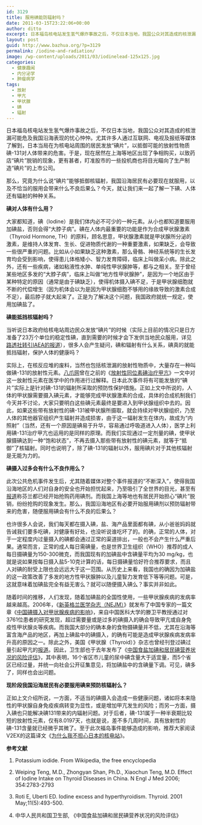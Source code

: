 ```yaml
---
id: 3129
title: 服用碘能防辐射吗？
date: 2011-03-15T23:22:06+00:00
author: ditto
excerpt: 日本福岛核电站发生氢气爆炸事故之后，不仅日本当地，我国公众对其造成的核泄漏可能危及我国沿海表现的忧心忡忡。尤其许多人通过互联网、电视及报纸等媒体了解到，日本当局在为核电站周围的居民发放“碘片”，以抵御可能的放射性物质碘-131对人体带来的危害。于是，现在居然在上海等地区出现了争相购买，以致药店“碘片”脱销的现象。但是，服用碘真的能防辐射么？今天，就让八爪和我们来一起了解一下碘、人体还有辐射的种种关系。
layout: post
guid: http://www.bazhua.org/?p=3129
permalink: /iodine-and-radiation/
image: /wp-content/uploads/2011/03/iodinelead-125x125.jpg
categories:
  - 健康趣闻
  - 内分泌学
  - 肿瘤病学
tags:
  - 放射
  - 甲亢
  - 甲状腺
  - 碘
  - 辐射
---
```

日本福岛核电站发生氢气爆炸事故之后，不仅日本当地，我国公众对其造成的核泄漏可能危及我国沿海表现的忧心忡忡。尤其许多人通过互联网、电视及报纸等媒体了解到，日本当局在为核电站周围的居民发放“碘片”，以抵御可能的放射性物质碘-131对人体带来的危害。于是，现在居然在上海等地区出现了争相购买，以致药店“碘片”脱销的现象，更有甚者，盯准股市的一些投机商也将目光瞄向了生产制造“碘片”的上市公司。

那么，究竟为什么说“碘片”能够抵御核辐射，我国沿海居民有必要现在就服用，以及不恰当的服用会带来什么不良后果么？今天，就让我们来一起了解一下碘、人体还有辐射的种种关系。

**碘对人体有什么用？**

大家都知道，碘（Iodine）是我们体内必不可少的一种元素。从小也都知道要服用加碘盐，否则会得“大脖子病”。碘在人体内最重要的功能是作为合成甲状腺激素（Thyroid Hormone, TH）的原料，顾名思意，甲状腺激素就是甲状腺所分泌的激素，是维持人体发育、生长、促进物质代谢的一种重要激素，如果缺乏，会导致一些很严重的问题。比如从小如果缺乏这种激素，那么骨骼、神经系统等的生长发育均会受到影响，使得患儿体格矮小、智力发育障碍，临床上叫做呆小病。除此之外，还有一些疾病，诸如粘液性水肿、单纯性甲状腺肿等，都与之相关。至于曾经某些地区多发的“大脖子病”，临床上叫做“地方性甲状腺肿”，是因为一个地区由于某种特定的原因（通常是由于碘缺乏），使得机体摄入碘不足，于是甲状腺细胞就不断的代偿增生（因为机体会以为是因为甲状腺细胞不够用的缘故导致的激素合成不足），最后脖子就大起来了。正是为了解决这个问题，我国政府就统一规定，使用加碘盐了。

**碘能抵挡核辐射吗？**

当听说日本政府给核电站周边民众发放“碘片”的时候（实际上目前的情况只是日方准备了23万个单位的稳定性碘，直到需要的时候才会下发供当地民众服用，详见[路透社转引IAEA的报道](http://www.reuters.com/article/2011/03/14/japan-quake-iodine-idUSLDE72D1XF20110314)），很多人会产生疑问，碘和辐射有什么关系，碘真的就能抵挡辐射，保护人体的健康吗？

实际上，在核反应堆的废料，当然也包括核泄漏的放射性物质中，大量存在一种叫做碘-131的放射性元素。[八爪网](http://www.bazhua.org)曾在之前的《[放射性同位素碘治疗甲亢](http://www.bazhua.org/2011/02/radioiodine-therapy-for-hyperthyroidism.html)》一文中对这一放射性元素在医学中的作用进行过解释。日本此次事件将有可能发放的“碘片”实际上是针对碘-131的辐射所采取的预防性保护措施。正如上文中所说的，人体的甲状腺需要摄入碘元素，才能够完成甲状腺激素的合成，具体的合成机制我们今天并不讨论，大家只要明白这些碘元素最终是要进入到甲状腺组织中去的。因此，如果这些带有放射性的碘-131被甲状腺所摄取，就会持续对甲状腺组织，乃至人体的其他器官组织产生辐射并造成损害，由于这一辐射发生在体内，故成为“内照射”（当然，还有一个原因是碘易于升华，容易通过呼吸道进入人体），医学上利用碘-131治疗甲亢也运用的是同样的原理。而我们实现通过一定剂量的碘，使甲状腺摄碘达到一种“饱和状态”，不再去摄入那些带有放射性的碘元素，就等于“抵御”了核辐射。同时也说明了，除了碘-131的辐射以外，服用碘片对于其他核辐射是无能为力的。

**碘摄入过多会有什么不良作用么？**

此次公共危机事件发生后，尤其随着媒体对整个事件报道的“不断深入”，使得我国沿海地区的人们对自身的安全也开始担忧起来，乃至吸引了全世界的目光，甚至有[报道](http://news.sina.com.cn/w/2011-03-15/105722118245.shtml)称芬兰都已经开始抢购药用碘剂。而我国上海等地也有居民开始担心“碘片”脱销，纷纷抢购的现象发生。那么，我国沿海地区有必要开始服用碘剂以预防辐射带来的危害，随便服用碘会有什么不良的后果么？

也许很多人会说，我们每天都在摄入碘，盐、海产品里面都有碘，从小爸爸妈妈就告诫我们要多吃碘，对健康有好处，也没听说谁吃坏了的。的确，正常的人体，对于一定程度内过量摄入的碘都会通过正常的渠道排出，一般也不会产生什么严重后果。通常而言，正常的成人每日需碘量，也是世界卫生组织（WHO）推荐的成人每日摄碘量为150-300微克，而我国现有的加碘盐中含碘量平均为30 mg/kg，也就是说如果按每日摄入盐5-10克计算的话，每日摄碘量恰好符合推荐要求，而且人对碘的耐受上限也会远远大于这一范围。从历史上来看，我国也的确因为加碘盐的这一政策改善了多发的地方性甲状腺肿以及儿童智力发育低下等等问题。可是，这就意味着加碘盐完全有益无害么？就可以随便摄入碘么？事实并非如此。

随着时间的推移，人们发现，随着加碘盐的全国性使用，一些甲状腺疾病的发病率越来越高。2006年，《[新英格兰医学杂志（NEJM）](http://www.nejm.org)》就发布了中国专家的一篇文章《[中国碘摄入对甲状腺疾病的影响](http://www.nejm.org/doi/full/10.1056/NEJMoa054022)》，来自中国医科大学的滕卫平教授通过对3761位患者的研究发现，超过需要量或是过多的碘摄入的确会导致甲亢或自身免疫性甲状腺炎等疾病。而我国大部分的确本身的食物摄碘量并不低，尤其在沿海等富含海产品的地区，再加上碘盐中的碘摄入，的确有可能是造成甲状腺疾病发病率升高的原因之一。除此之外，美国《甲状腺（Thyroid）》杂志也曾经刊登过碘过量引起甲亢的[报道](http://www.ncbi.nlm.nih.gov/pubmed/11396708)。因此，卫生部也于去年发布了《[中国食盐加碘和居民碘营养状况的风险评估](http://www.moh.gov.cn/publicfiles/business/htmlfiles/mohwsjdj/s3594/201007/48104.htm)》，其中表明，16个省区市儿童的尿中碘含量大于适宜量，而5个省区已经过量，并统一向社会公开征集意见，将加碘盐中的含碘量下调。可见，碘多了，同样也会出问题。

**现阶段我国沿海居民有必要服用碘来预防核辐射么？**

正如上文介绍所说，一方面，不适当的碘摄入会造成一些健康问题，诸如将本来隐性的甲状腺自身免疫疾病转变为显性，或是增加甲亢发生的风险；而另一方面，摄入碘也只能解决碘131带来的内辐射问题。对于后者，碘-131属于一种半衰期比较短的放射性元素，仅有8.0197天，也就是说，差不多几周时间，具有放射性的碘-131含量就已经微乎其微了。至于此次福岛事件能够造成的影响，推荐大家阅读V2EX的这篇译文《[为什么我不担心日本的核电站](http://www.v2ex.com/t/9714)》。

**参考文献**

1. Potassium iodide. From Wikipedia, the free encyclopedia

2. Weiping Teng, M.D., Zhongyan Shan, Ph.D., Xiaochun Teng, M.D. Effect of Iodine Intake on Thyroid Diseases in China. N Engl J Med 2006; 354:2783-2793

3. Roti E, Uberti ED. Iodine excess and hyperthyroidism. Thyroid. 2001 May;11(5):493-500.

4. 中华人民共和国卫生部, 《中国食盐加碘和居民碘营养状况的风险评估》

